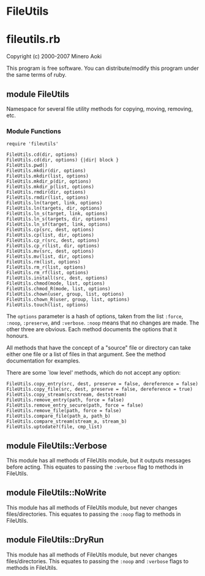 # FileUtils

# fileutils.rb

Copyright (c) 2000-2007 Minero Aoki

This program is free software. You can distribute/modify this program under
the same terms of ruby.

## module FileUtils

Namespace for several file utility methods for copying, moving, removing, etc.

### Module Functions

    require 'fileutils'

    FileUtils.cd(dir, options)
    FileUtils.cd(dir, options) {|dir| block }
    FileUtils.pwd()
    FileUtils.mkdir(dir, options)
    FileUtils.mkdir(list, options)
    FileUtils.mkdir_p(dir, options)
    FileUtils.mkdir_p(list, options)
    FileUtils.rmdir(dir, options)
    FileUtils.rmdir(list, options)
    FileUtils.ln(target, link, options)
    FileUtils.ln(targets, dir, options)
    FileUtils.ln_s(target, link, options)
    FileUtils.ln_s(targets, dir, options)
    FileUtils.ln_sf(target, link, options)
    FileUtils.cp(src, dest, options)
    FileUtils.cp(list, dir, options)
    FileUtils.cp_r(src, dest, options)
    FileUtils.cp_r(list, dir, options)
    FileUtils.mv(src, dest, options)
    FileUtils.mv(list, dir, options)
    FileUtils.rm(list, options)
    FileUtils.rm_r(list, options)
    FileUtils.rm_rf(list, options)
    FileUtils.install(src, dest, options)
    FileUtils.chmod(mode, list, options)
    FileUtils.chmod_R(mode, list, options)
    FileUtils.chown(user, group, list, options)
    FileUtils.chown_R(user, group, list, options)
    FileUtils.touch(list, options)

The `options` parameter is a hash of options, taken from the list `:force`,
`:noop`, `:preserve`, and `:verbose`. `:noop` means that no changes are made. 
The other three are obvious. Each method documents the options that it
honours.

All methods that have the concept of a "source" file or directory can take
either one file or a list of files in that argument.  See the method
documentation for examples.

There are some `low level' methods, which do not accept any option:

    FileUtils.copy_entry(src, dest, preserve = false, dereference = false)
    FileUtils.copy_file(src, dest, preserve = false, dereference = true)
    FileUtils.copy_stream(srcstream, deststream)
    FileUtils.remove_entry(path, force = false)
    FileUtils.remove_entry_secure(path, force = false)
    FileUtils.remove_file(path, force = false)
    FileUtils.compare_file(path_a, path_b)
    FileUtils.compare_stream(stream_a, stream_b)
    FileUtils.uptodate?(file, cmp_list)

## module FileUtils::Verbose

This module has all methods of FileUtils module, but it outputs messages
before acting.  This equates to passing the `:verbose` flag to methods in
FileUtils.

## module FileUtils::NoWrite

This module has all methods of FileUtils module, but never changes
files/directories.  This equates to passing the `:noop` flag to methods in
FileUtils.

## module FileUtils::DryRun

This module has all methods of FileUtils module, but never changes
files/directories.  This equates to passing the `:noop` and `:verbose` flags
to methods in FileUtils.
